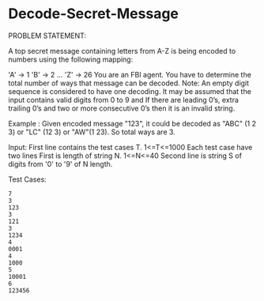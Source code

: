 # Decode-Secret-Message

PROBLEM STATEMENT:

A top secret message containing letters from A-Z is being encoded to numbers using the following mapping:

'A' -> 1
'B' -> 2
...
'Z' -> 26
You are an FBI agent. You have to determine the total number of ways that message can be decoded.
Note: An empty digit sequence is considered to have one decoding. It may be assumed that the input contains valid digits from 0 to 9 and If there are leading 0’s, extra trailing 0’s and two or more consecutive 0’s then it is an invalid string.

Example :
Given encoded message "123",  it could be decoded as "ABC" (1 2 3) or "LC" (12 3) or "AW"(1 23).
So total ways are 3.

Input:
First line contains the test cases T.  1<=T<=1000
Each test case have two lines
First is length of string N.  1<=N<=40
Second line is string S of digits from '0' to '9' of N length.

Test Cases:
```
7
3
123
3
121
3
1234
4
0001
4
1000
5
10001
6
123456
```
